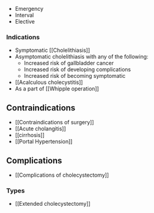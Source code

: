 - Emergency
- Interval 
- Elective

### Indications
- Symptomatic [[Cholelithiasis]] 
- Asymptomatic cholelithiasis with any of the following:
	- Increased risk of gallbladder cancer 
	- Increased risk of developing complications 
	- Increased risk of becoming symptomatic 
- [[Acalculous cholecystitis]]
- As a part of [[Whipple operation]] 

## Contraindications
- [[Contraindications of surgery]]
- [[Acute cholangitis]]
- [[cirrhosis]]
- [[Portal Hypertension]] 

## Complications
- [[Complications of cholecystectomy]] 
 
### Types
- [[Extended cholecystectomy]]